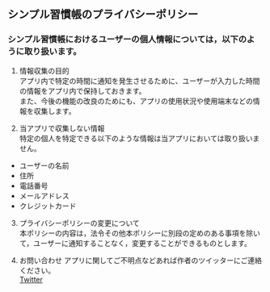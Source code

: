 ## シンプル習慣帳のプライバシーポリシー

### シンプル習慣帳におけるユーザーの個人情報については，以下のように取り扱います。

1. 情報収集の目的  
アプリ内で特定の時間に通知を発生させるために、ユーザーが入力した時間の情報をアプリ内で保持しておきます。  
また、今後の機能の改良のためにも、アプリの使用状況や使用端末などの情報を収集します。

2. 当アプリで収集しない情報  
特定の個人を特定できる以下のような情報は当アプリにおいては取り扱いません。  
- ユーザーの名前
- 住所
- 電話番号
- メールアドレス
- クレジットカード

3. プライバシーポリシーの変更について  
本ポリシーの内容は，法令その他本ポリシーに別段の定めのある事項を除いて，ユーザーに通知することなく，変更することができるものとします。

4. お問い合わせ
アプリに関してご不明点などあれば作者のツイッターにご連絡ください。  
[Twitter](https://twitter.com/hideri777)
